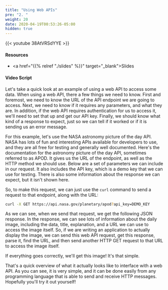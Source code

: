 ```yaml
---
title: "Using Web APIs"
pre: "2. "
weight: 20
date: 2020-04-19T00:53:26-05:00
hidden: true
---
```


{{< youtube 38AtVRSdYYE   >}}

#### Resources

* <a href="{{% relref "./slides" %}}" target="_blank">Slides</a>

#### Video Script

Let's take a quick look at an example of using a web API to access some data. When using a web API, there a few things we need to know. First and foremost, we need to know the URL of the API endpoint we are going to access. Next, we need to know if it requires any parameters, and what they are. In addition, if the web API requires authentication for us to access it, we'll need to set that up and get our API key. Finally, we should know what kind of a response to expect, just so we can tell if it worked or if it is sending us an error message.

For this example, let's use the NASA astronomy picture of the day API. NASA has lots of fun and interesting APIs available for developers to use, and they are all free for testing and generally well documented. Here's the documentation for the astronomy picture of the day API, sometimes referred to as APOD. It gives us the URL of the endpoint, as well as the HTTP method we should use. Below are a set of parameters we can include in our request. It also includes the API key, which is a demo key that we can use for testing. There is also some information about the response we can expect, but it isn't shown here.

So, to make this request, we can just use the `curl` command to send a request to that endpoint, along with the URL:

```bash
curl -X GET https://api.nasa.gov/planetary/apod?api_key=DEMO_KEY
```

As we can see, when we send that request, we get the following JSON response. In the response, we can see lots of information about the daily image, including the data, title, explanation, and a URL we can use to access the image itself. So, if we are writing an application to actually display the image, we can send this web API request, get this response, parse it, find the URL, and then send another HTTP GET request to that URL to access the image itself.

If everything goes correctly, we'll get this image! It's that simple.

That's a quick overview of what it actually looks like to interface with a web API. As you can see, it is very simple, and it can be done easily from any programming language that is able to send and receive HTTP messages. Hopefully you'll try it out yourself!

